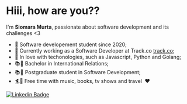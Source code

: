 <h1>Hiii, how are you??</h1>

I'm **Siomara Murta**, passionate about software development and its challenges <3 

- :woman: Software developement student since 2020;
- :bank: Currently working as a Software Developer at Track.co [track.co](https://track.co/);
- :blue_heart: In love with techonologies, such as Javascript, Python and Golang;
- :books::notebook_with_decorative_cover: Bachelor in International Relations;
- :books::notebook_with_decorative_cover: Postgraduate student in Software Development;
- :surfer::microphone: Free time with music, books, tv shows and travel ️ :hearts:

[![Linkedin Badge](https://img.shields.io/badge/-LinkedIn-blue?style=flat-square&logo=Linkedin&logoColor=white&link=https://www.linkedin.com/in/siomaramurta/)](https://www.linkedin.com/in/siomaramurta/)

